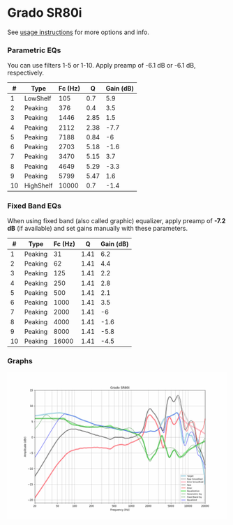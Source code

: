 # Grado SR80i
See [usage instructions](https://github.com/jaakkopasanen/AutoEq#usage) for more options and info.

### Parametric EQs
You can use filters 1-5 or 1-10. Apply preamp of -6.1 dB or -6.1 dB, respectively.

|   # | Type      |   Fc (Hz) |    Q |   Gain (dB) |
|-----|-----------|-----------|------|-------------|
|   1 | LowShelf  |       105 | 0.7  |         5.9 |
|   2 | Peaking   |       376 | 0.4  |         3.5 |
|   3 | Peaking   |      1446 | 2.85 |         1.5 |
|   4 | Peaking   |      2112 | 2.38 |        -7.7 |
|   5 | Peaking   |      7188 | 0.84 |        -6   |
|   6 | Peaking   |      2703 | 5.18 |        -1.6 |
|   7 | Peaking   |      3470 | 5.15 |         3.7 |
|   8 | Peaking   |      4649 | 5.29 |        -3.3 |
|   9 | Peaking   |      5799 | 5.47 |         1.6 |
|  10 | HighShelf |     10000 | 0.7  |        -1.4 |

### Fixed Band EQs
When using fixed band (also called graphic) equalizer, apply preamp of **-7.2 dB** (if available) and set gains manually with these parameters.

|   # | Type    |   Fc (Hz) |    Q |   Gain (dB) |
|-----|---------|-----------|------|-------------|
|   1 | Peaking |        31 | 1.41 |         6.2 |
|   2 | Peaking |        62 | 1.41 |         4.4 |
|   3 | Peaking |       125 | 1.41 |         2.2 |
|   4 | Peaking |       250 | 1.41 |         2.8 |
|   5 | Peaking |       500 | 1.41 |         2.1 |
|   6 | Peaking |      1000 | 1.41 |         3.5 |
|   7 | Peaking |      2000 | 1.41 |        -6   |
|   8 | Peaking |      4000 | 1.41 |        -1.6 |
|   9 | Peaking |      8000 | 1.41 |        -5.8 |
|  10 | Peaking |     16000 | 1.41 |        -4.5 |

### Graphs
![](./Grado%20SR80i.png)
